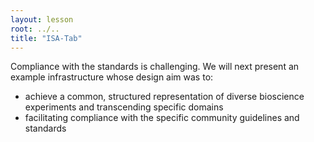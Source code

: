 ```yaml
---
layout: lesson
root: ../..
title: "ISA-Tab"
---
```




Compliance with the standards is challenging. We will next present an example infrastructure whose design aim was to:

* achieve a common, structured representation of diverse bioscience experiments and transcending specific domains
* facilitating compliance with the specific community guidelines and standards


